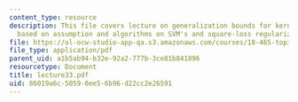 ```yaml
---
content_type: resource
description: This file covers lecture on generalization bounds for kernel methods
  based on assumption and algorithms on SVM's and square-loss regularization.
file: https://ol-ocw-studio-app-qa.s3.amazonaws.com/courses/18-465-topics-in-statistics-statistical-learning-theory-spring-2007/86019a6c50590ee56b96d22cc2e26591_lecture33.pdf
file_type: application/pdf
parent_uid: a1b5ab94-b32e-92a2-777b-3ce81b841896
resourcetype: Document
title: lecture33.pdf
uid: 86019a6c-5059-0ee5-6b96-d22cc2e26591
---
```

